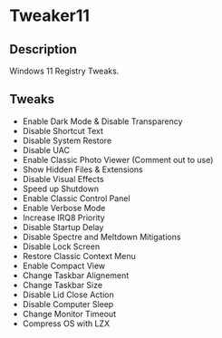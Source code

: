 # Tweaker11
## Description
Windows 11 Registry Tweaks.
## Tweaks
 * Enable Dark Mode & Disable Transparency
 * Disable Shortcut Text
 * Disable System Restore
 * Disable UAC
 * Enable Classic Photo Viewer (Comment out to use)
 * Show Hidden Files & Extensions
 * Disable Visual Effects
 * Speed up Shutdown
 * Enable Classic Control Panel
 * Enable Verbose Mode
 * Increase IRQ8 Priority
 * Disable Startup Delay
 * Disable Spectre and Meltdown Mitigations
 * Disable Lock Screen
 * Restore Classic Context Menu
 * Enable Compact View
 * Change Taskbar Alignement
 * Change Taskbar Size
 * Disable Lid Close Action
 * Disable Computer Sleep
 * Change Monitor Timeout
 * Compress OS with LZX
